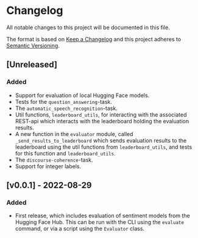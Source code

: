 # Changelog

All notable changes to this project will be documented in this file.

The format is based on [Keep a Changelog](http://keepachangelog.com/en/1.0.0/) and this
project adheres to [Semantic Versioning](http://semver.org/spec/v2.0.0.html).

## [Unreleased]

### Added

- Support for evaluation of local Hugging Face models.
- Tests for the `question_answering`-task.
- The `automatic_speech_recognition`-task.
- Util functions, `leaderboard_utils`, for interacting with the associated REST-api which interacts with the leaderboard holding the evaluation results.
- A new function in the `evaluator` module, called `_send_results_to_leaderboard` which sends evaluation results to the leaderboard using the util functions from `leaderboard_utils`, and tests for this function and `leaderboard_utils`.
- The `discourse-coherence`-task.
- Support for integer labels.

## [v0.0.1] - 2022-08-29

### Added

- First release, which includes evaluation of sentiment models from the Hugging Face
  Hub. This can be run with the CLI using the `evaluate` command, or via a script using
  the `Evaluator` class.

